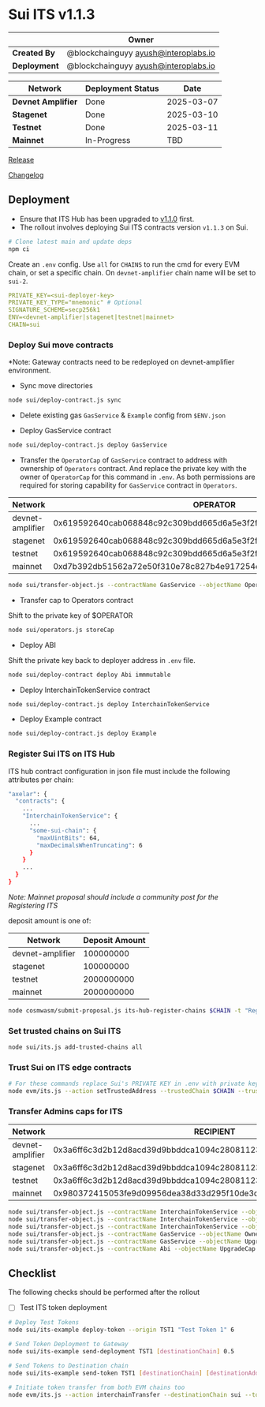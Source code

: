 # Sui ITS v1.1.3

|                | **Owner**                              |
| -------------- | -------------------------------------- |
| **Created By** | @blockchainguyy <ayush@interoplabs.io> |
| **Deployment** | @blockchainguyy <ayush@interoplabs.io> |

| **Network**          | **Deployment Status** | **Date**   |
| -------------------- | --------------------- | ---------- |
| **Devnet Amplifier** | Done                  | 2025-03-07 |
| **Stagenet**         | Done                  | 2025-03-10 |
| **Testnet**          | Done                  | 2025-03-11 |
| **Mainnet**          | In-Progress           | TBD        |

[Release](https://github.com/axelarnetwork/axelar-cgp-sui/releases/tag/v1.1.3)

[Changelog](https://github.com/axelarnetwork/axelar-cgp-sui/blob/v1.1.3/CHANGELOG.md)

## Deployment

- Ensure that ITS Hub has been upgraded to [v1.1.0](../cosmwasm/2025-01-ITS-v1.1.0.md) first.
- The rollout involves deploying Sui ITS contracts version `v1.1.3` on Sui.

```bash
# Clone latest main and update deps
npm ci
```

Create an `.env` config. Use `all` for `CHAINS` to run the cmd for every EVM chain, or set a specific chain. On `devnet-amplifier` chain name will be set to `sui-2`.

```yaml
PRIVATE_KEY=<sui-deployer-key>
PRIVATE_KEY_TYPE="mnemonic" # Optional
SIGNATURE_SCHEME=secp256k1
ENV=<devnet-amplifier|stagenet|testnet|mainnet>
CHAIN=sui
```

### Deploy Sui move contracts

\*Note: Gateway contracts need to be redeployed on devnet-amplifier environment.

- Sync move directories

```bash
node sui/deploy-contract.js sync
```

- Delete existing gas `GasService` & `Example` config from `$ENV.json`

- Deploy GasService contract

```bash
node sui/deploy-contract.js deploy GasService
```

- Transfer the `OperatorCap` of `GasService` contract to address with ownership of `Operators` contract. And replace the private key with the owner of `OperatorCap` for this command in `.env`. As both permissions are required for storing capability for `GasService` contract in `Operators`.

| Network          | OPERATOR                                                           |
| ---------------- | ------------------------------------------------------------------ |
| devnet-amplifier | 0x619592640cab068848c92c309bdd665d6a5e3f2f2f51ec9464cc112166daf7d1 |
| stagenet         | 0x619592640cab068848c92c309bdd665d6a5e3f2f2f51ec9464cc112166daf7d1 |
| testnet          | 0x619592640cab068848c92c309bdd665d6a5e3f2f2f51ec9464cc112166daf7d1 |
| mainnet          | 0xd7b392db51562a72e50f310e78c827b4e917254cf15c5cec6c97964299a6be2a |

```bash
node sui/transfer-object.js --contractName GasService --objectName OperatorCap --recipient $OPERATOR
```

- Transfer cap to Operators contract

Shift to the private key of $OPERATOR

```bash
node sui/operators.js storeCap
```

- Deploy ABI

Shift the private key back to deployer address in `.env` file.

```bash
node sui/deploy-contract deploy Abi immmutable
```

- Deploy InterchainTokenService contract

```bash
node sui/deploy-contract.js deploy InterchainTokenService
```

- Deploy Example contract

```bash
node sui/deploy-contract.js deploy Example
```

### Register Sui ITS on ITS Hub

ITS hub contract configuration in json file must include the following attributes per chain:

```bash
"axelar": {
  "contracts": {
    ...
    "InterchainTokenService": {
      ...
      "some-sui-chain": {
        "maxUintBits": 64,
        "maxDecimalsWhenTruncating": 6
      }
    }
    ...
  }
}
```

_Note: Mainnet proposal should include a community post for the Registering ITS_

deposit amount is one of:

| Network          | Deposit Amount |
| ---------------- | -------------- |
| devnet-amplifier | 100000000      |
| stagenet         | 100000000      |
| testnet          | 2000000000     |
| mainnet          | 2000000000     |

```bash
node cosmwasm/submit-proposal.js its-hub-register-chains $CHAIN -t "Register ITS for Sui chain" -d "Register ITS for Sui chain at ITS Hub contract" --deposit $DEPOSIT_AMOUNT
```

### Set trusted chains on Sui ITS

```bash
node sui/its.js add-trusted-chains all
```

### Trust Sui on ITS edge contracts

```bash
# For these commands replace Sui's PRIVATE KEY in .env with private key for EVM chains
node evm/its.js --action setTrustedAddress --trustedChain $CHAIN --trustedAddress hub --chainNames all
```

### Transfer Admins caps for ITS

| Network          | RECIPIENT                                                          |
| ---------------- | ------------------------------------------------------------------ |
| devnet-amplifier | 0x3a6ff6c3d2b12d8acd39d9bbddca1094c28081123e59ffd0dee618d36207ee88 |
| stagenet         | 0x3a6ff6c3d2b12d8acd39d9bbddca1094c28081123e59ffd0dee618d36207ee88 |
| testnet          | 0x3a6ff6c3d2b12d8acd39d9bbddca1094c28081123e59ffd0dee618d36207ee88 |
| mainnet          | 0x980372415053fe9d09956dea38d33d295f10de3d5c5226099304fe346ce241c9 |

```bash
node sui/transfer-object.js --contractName InterchainTokenService --objectName OwnerCap --recipient $RECIPIENT
node sui/transfer-object.js --contractName InterchainTokenService --objectName UpgradeCap --recipient $RECIPIENT
node sui/transfer-object.js --contractName InterchainTokenService --objectName OperatorCap --recipient $RECIPIENT
node sui/transfer-object.js --contractName GasService --objectName OwnerCap --recipient $RECIPIENT
node sui/transfer-object.js --contractName GasService --objectName UpgradeCap --recipient $RECIPIENT
node sui/transfer-object.js --contractName Abi --objectName UpgradeCap --recipient $RECIPIENT
```

## Checklist

The following checks should be performed after the rollout

- [ ] Test ITS token deployment

```bash
# Deploy Test Tokens
node sui/its-example deploy-token --origin TST1 "Test Token 1" 6

# Send Token Deployment to Gateway
node sui/its-example send-deployment TST1 [destinationChain] 0.5

# Send Tokens to Destination chain
node sui/its-example send-token TST1 [destinationChain] [destinationAddress] 0.5 1

# Initiate token transfer from both EVM chains too
node evm/its.js --action interchainTransfer --destinationChain sui --tokenId [tokenId] --destinationAddress [recipientAddress] --amount 1 --gasValue 0.5
```
